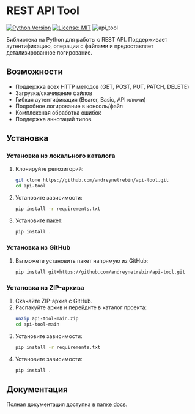 # REST API Tool

[![Python Version](https://img.shields.io/badge/python-3.7+-blue.svg)](https://www.python.org/)
[![License: MIT](https://img.shields.io/badge/License-MIT-yellow.svg)](https://opensource.org/licenses/MIT)
![api_tool](https://github.com/user-attachments/assets/01787247-a11c-4a97-b347-ac6def6b4b3f)

Библиотека на Python для работы с REST API. Поддерживает аутентификацию, операции с файлами и предоставляет детализированное логирование.

## Возможности

- Поддержка всех HTTP методов (GET, POST, PUT, PATCH, DELETE)
- Загрузка/скачивание файлов
- Гибкая аутентификация (Bearer, Basic, API ключи)
- Подробное логирование в консоль/файл
- Комплексная обработка ошибок
- Поддержка аннотаций типов

## Установка


### Установка из локального каталога
1. Клонируйте репозиторий:
   ```bash
   git clone https://github.com/andreynetrebin/api-tool.git
   cd api-tool

2. Установите зависимости:
    ```bash
    pip install -r requirements.txt

3. Установите пакет:
    ```bash
    pip install .

### Установка из GitHub
1. Вы можете установить пакет напрямую из GitHub:
    ```bash
    pip install git+https://github.com/andreynetrebin/api-tool.git

### Установка из ZIP-архива
1. Скачайте ZIP-архив с GitHub.
2. Распакуйте архив и перейдите в каталог проекта:
    ```bash
    unzip api-tool-main.zip
    cd api-tool-main
3. Установите зависимости:
    ```bash
    pip install -r requirements.txt
4. Установите зависимости:
    ```bash
    pip install .

## Документация

Полная документация доступна в [папке docs](docs/quickstart.md).
